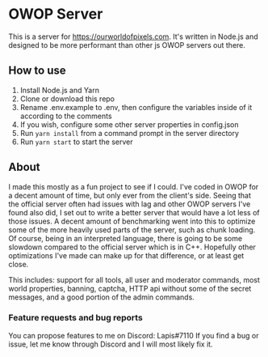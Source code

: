 # OWOP Server
This is a server for https://ourworldofpixels.com. It's written in Node.js and designed to be more performant than other js OWOP servers out there.

## How to use
1. Install Node.js and Yarn
2. Clone or download this repo
3. Rename .env.example to .env, then configure the variables inside of it according to the comments
4. If you wish, configure some other server properties in config.json
5. Run `yarn install` from a command prompt in the server directory
6. Run `yarn start` to start the server

## About
I made this mostly as a fun project to see if I could. I've coded in OWOP for a decent amount of time, but only ever from the client's side.
Seeing that the official server often had issues with lag and other OWOP servers I've found also did, I set out to write a better server that would have a lot less of those issues.
A decent amount of benchmarking went into this to optimize some of the more heavily used parts of the server, such as chunk loading.
Of course, being in an interpreted language, there is going to be some slowdown compared to the official server which is in C++. Hopefully other optimizations I've made can make up for that difference, or at least get close.

This includes: support for all tools, all user and moderator commands, most world properties, banning, captcha, HTTP api without some of the secret messages, and a good portion of the admin commands.

### Feature requests and bug reports
You can propose features to me on Discord: Lapis#7110
If you find a bug or issue, let me know through Discord and I will most likely fix it.